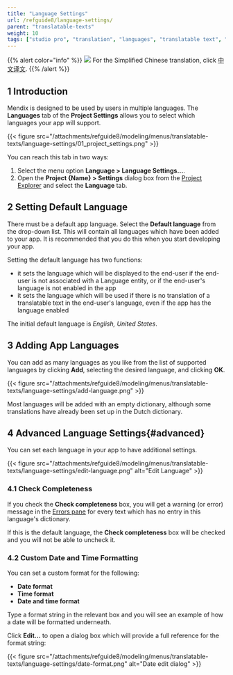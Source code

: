 ```yaml
---
title: "Language Settings"
url: /refguide8/language-settings/
parent: "translatable-texts"
weight: 10
tags: ["studio pro", "translation", "languages", "translatable text", "add language", "date format", "completeness"]
---
```


{{% alert color="info" %}}
<img src="/attachments/china.png" class="d-inline-block" /> For the Simplified Chinese translation, click [中文译文](https://cdn.mendix.tencent-cloud.com/documentation/refguide8/language-settings.pdf).
{{% /alert %}}

## 1 Introduction

Mendix is designed to be used by users in multiple languages. The **Languages** tab of the **Project Settings** allows you to select which languages your app will support.

{{< figure src="/attachments/refguide8/modeling/menus/translatable-texts/language-settings/01_project_settings.png" >}}

You can reach this tab in two ways:

1. Select the menu option **Language > Language Settings…**.
2. Open the **Project {Name} > Settings** dialog box from the [Project Explorer](/refguide8/project-explorer/) and select the **Language** tab.

## 2 Setting Default Language

There must be a default app language. Select the **Default language** from the drop-down list. This will contain all languages which have been added to your app. It is recommended that you do this when you start developing your app.

Setting the default language has two functions:

* it sets the language which will be displayed to the end-user if the end-user is not associated with a Language entity, or if the end-user's language is not enabled in the app
* it sets the language which will be used if there is no translation of a translatable text in the end-user's language, even if the app has the language enabled

The initial default language is *English, United States*.

## 3 Adding App Languages

You can add as many languages as you like from the list of supported languages by clicking **Add**, selecting the desired language, and clicking **OK**.

{{< figure src="/attachments/refguide8/modeling/menus/translatable-texts/language-settings/add-language.png" >}}

Most languages will be added with an empty dictionary, although some translations have already been set up in the Dutch dictionary.

## 4 Advanced Language Settings{#advanced}

You can set each language in your app to have additional settings.

{{< figure src="/attachments/refguide8/modeling/menus/translatable-texts/language-settings/edit-language.png" alt="Edit Language" >}}

### 4.1 Check Completeness

If you check the **Check completeness** box, you will get a warning (or error) message in the [Errors pane](/refguide8/errors-pane/) for every text which has no entry in this language's dictionary.

If this is the default language, the **Check completeness** box will be checked and you will not be able to uncheck it.

### 4.2 Custom Date and Time Formatting

You can set a custom format for the following:

* **Date format**
* **Time format**
* **Date and time format**

Type a format string in the relevant box and you will see an example of how a date will be formatted underneath.

Click **Edit…** to open a dialog box which will provide a full reference for the format string:

{{< figure src="/attachments/refguide8/modeling/menus/translatable-texts/language-settings/date-format.png" alt="Date edit dialog" >}}
